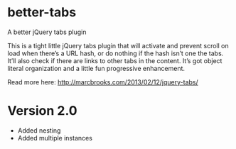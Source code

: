 better-tabs
===========

A better jQuery tabs plugin

This is a tight little jQuery tabs plugin that will activate and prevent scroll on load when there’s a URL hash, or do nothing if the hash isn’t one the tabs. It’ll also check if there are links to other tabs in the content. It’s got object literal organization and a little fun progressive enhancement.

Read more here:
http://marcbrooks.com/2013/02/12/jquery-tabs/


Version 2.0
===========
- Added nesting 
- Added multiple instances


